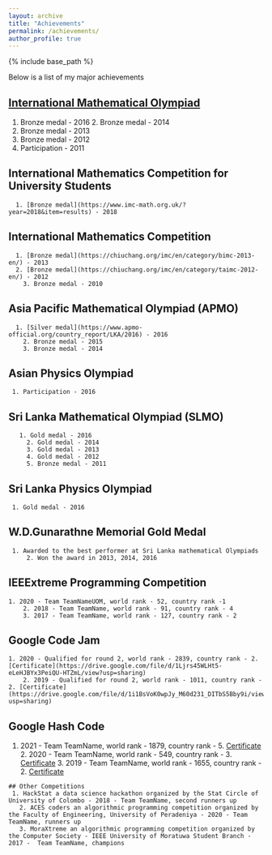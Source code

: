 ```yaml
---
layout: archive
title: "Achievements"
permalink: /achievements/
author_profile: true
---
```


{% include base_path %}

Below is a list of my major achievements

## [International Mathematical Olympiad](http://www.imo-official.org/participant_r.aspx?id=20851)

   1. Bronze medal - 2016
	 2. Bronze medal - 2014
   3. Bronze medal - 2013
   4. Bronze medal - 2012
   5. Participation - 2011

## International Mathematics Competition for University Students
      1. [Bronze medal](https://www.imc-math.org.uk/?year=2018&item=results) - 2018 
## International Mathematics Competition
      1. [Bronze medal](https://chiuchang.org/imc/en/category/bimc-2013-en/) - 2013
      2. [Bronze medal](https://chiuchang.org/imc/en/category/taimc-2012-en/) - 2012
	    3. Bronze medal - 2010
## Asia Pacific Mathematical Olympiad (APMO)
      1. [Silver medal](https://www.apmo-official.org/country_report/LKA/2016) - 2016 
	    2. Bronze medal - 2015
	    3. Bronze medal - 2014

## Asian Physics Olympiad
     1. Participation - 2016

## Sri Lanka Mathematical Olympiad (SLMO)
       1. Gold medal - 2016
	     2. Gold medal - 2014
	     3. Gold medal - 2013
	     4. Gold medal - 2012
	     5. Bronze medal - 2011

## Sri Lanka Physics Olympiad
     1. Gold medal - 2016

## W.D.Gunarathne Memorial Gold Medal
     1. Awarded to the best performer at Sri Lanka mathematical Olympiads
		 2. Won the award in 2013, 2014, 2016

## IEEExtreme Programming Competition
    1. 2020 - Team TeamNameUOM, world rank - 52, country rank -1
		2. 2018 - Team TeamName, world rank - 91, country rank - 4
		3. 2017 - Team TeamName, world rank - 127, country rank - 2

## Google Code Jam
    1. 2020 - Qualified for round 2, world rank - 2839, country rank - 2. [Certificate](https://drive.google.com/file/d/1Ljrs45WLHt5-eLeHJBYx3PeiQU-HTZmL/view?usp=sharing)
		2. 2019 - Qualified for round 2, world rank - 1011, country rank - 2. [Certificate](https://drive.google.com/file/d/1i1BsVoK0wpJy_M60d231_DITbS5Bby9i/view?usp=sharing)
		     
## Google Hash Code

   1. 2021 - Team TeamName, world rank - 1879, country rank - 5. [Certificate](https://drive.google.com/file/d/1JFoeFxjSX9cD99mDuSnufXRmBJb9FAN-/view?usp=sharing)
	 2. 2020 - Team TeamName, world rank - 549, country rank - 3. [Certificate](https://drive.google.com/file/d/1VHArtvj_vvLVs90JV1lsIA8YfXs8nlqo/view?usp=sharing)
	 3. 2019 - Team TeamName, world rank - 1655, country rank - 2. [Certificate](https://drive.google.com/file/d/1V6jQEP3bW7anY5uMqYYOfqDdDjraiRAx/view?usp=sharing)
	           

	## Other Competitions
     1. HackStat a data science hackathon organized by the Stat Circle of University of Colombo - 2018 - Team TeamName, second runners up
	   2. ACES coders an algorithmic programming competition organized by the Faculty of Engineering, University of Peradeniya - 2020 - Team TeamName, runners up
	   3. MoraXtreme an algorithmic programming competition organized by the Computer Society - IEEE University of Moratuwa Student Branch - 2017 -  Team TeamName, champions
